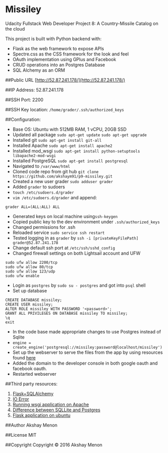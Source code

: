 # Missiley
Udacity Fullstack Web Developer Project 8: A Country-Missile Catalog on the cloud

This project is built with Python backend with:
- Flask as the web framework to expose APIs
- Spectre.css as the CSS framework for the look and feel
- OAuth implementation using GPlus and Facebook
- CRUD operations into an Postgres Database
- SQL Alchemy as an ORM

##Public URL
[http://52.87.241.178/](http://52.87.241.178/)

##IP Address:
52.87.241.178

##SSH Port:
2200

##SSH Key location:
`/home/grader/.ssh/authorized_keys`


##Configuration:
- Base OS: Ubuntu with 512MB RAM, 1 vCPU, 20GB SSD
- Updated all package `sudo apt-get update` `sudo apt-get upgrade`
- Installed git `sudo apt-get install git-all`
- Installed Apache `sudo apt-get install apache2`
- Installed mod_wsgi `sudo apt-get install python-setuptools libapache2-mod-wsgi`
- Installed PostgreSQL `sudo apt-get install postgresql`
- Navigated to `/var/www/html`
- Cloned code repo from git hub `git clone https://github.com/akshaym91/p9-missiley.git`
- Created a new user grader `sudo adduser grader`
- Added `grader` to sudoers
- `touch /etc/sudoers.d/grader`
- `vim /etc/sudoers.d/grader` and append:
```
grader ALL=(ALL:ALL) ALL
```
- Generated keys on local machine using`ssh-keygen`
- Copied public key to the dev environment under `.ssh/authorized_keys`
- Changed permissions for .ssh
- Reloaded service `sudo service ssh restart`
- Tested logging in as `grader` by `ssh -i [privateKeyFilePath] grader@52.87.241.178`
- Change default ssh port at `/etc/ssh/sshd_config`
- Changed firewall settings on both Lightsail account and UFW
```
sudo ufw allow 2200/tcp
sudo ufw allow 80/tcp
sudo ufw allow 123/udp
sudo ufw enable 
```
- Login as `postgres` by `sudo su - postgres` and got into `psql` shell
- Set up database
```
CREATE DATABASE missiley;
CREATE USER missiley;
ALTER ROLE missiley WITH PASSWORD '<password>';
GRANT ALL PRIVILEGES ON DATABASE missiley TO missiley;
\q
exit
```
- In the code base made appropriate changes to use Postgres instead of Sqlite
- `engine = create_engine('postgresql://missiley:password@localhost/missiley')`
- Set up the webserver to serve the files from the app by using resources found [here](http://flask.pocoo.org/docs/0.12/deploying/mod_wsgi/)
- Added the domain to the developer console in both google oauth and facebook oauth.
- Restarted webserver

##Third party resources:

1. [Flask+SQLAlchemy](http://stackoverflow.com/questions/37950713/deploying-app-using-flask-with-apache-and-sqlalchemy)
2. [IO Error](http://stackoverflow.com/questions/12201928/python-open-method-ioerror-errno-2-no-such-file-or-directory)
3. [Running wsgi application on Apache](http://flask.pocoo.org/docs/0.12/deploying/mod_wsgi/)
4. [Difference between SQLLite and Postgres](https://www.digitalocean.com/community/tutorials/sqlite-vs-mysql-vs-postgresql-a-comparison-of-relational-database-management-systems)
5. [Flask application on ubuntu](https://www.digitalocean.com/community/tutorials/how-to-deploy-a-flask-application-on-an-ubuntu-vps)

##Author
Akshay Menon

##License
MIT

##Copyright
Copyright &copy; 2016 Akshay Menon


